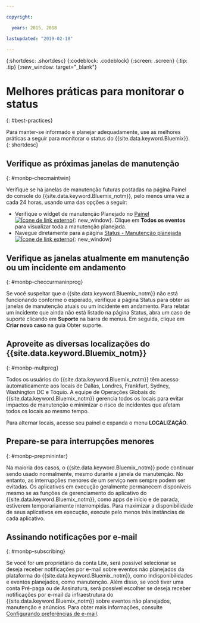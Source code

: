 ```yaml
---

copyright:

  years: 2015, 2018

lastupdated: "2019-02-18"

---
```


{:shortdesc: .shortdesc}
{:codeblock: .codeblock}
{:screen: .screen}
{:tip: .tip}
{:new_window: target="_blank"}

# Melhores práticas para monitorar o status
{: #best-practices}

Para manter-se informado e planejar adequadamente, use as melhores práticas a seguir para monitorar o status do {{site.data.keyword.Bluemix}}.
{: shortdesc}

## Verifique as próximas janelas de manutenção
{: #monbp-checmaintwin}

Verifique se há janelas de manutenção futuras postadas na página Painel do console do {{site.data.keyword.Bluemix_notm}}, pelo menos uma vez a cada 24 horas, usando uma das opções a seguir:
* Verifique o widget de manutenção Planejado no [Painel ![Ícone de link externo](../icons/launch-glyph.svg "Ícone de link externo")](https://cloud.ibm.com){: new_window}. Clique em **Todos os eventos** para visualizar toda a manutenção planejada.
* Navegue diretamente para a página [Status - Manutenção planejada ![Ícone de link externo](../icons/launch-glyph.svg "Ícone de link externo")](https://cloud.ibm.com/status?selected=maintenance){: new_window}

## Verifique as janelas atualmente em manutenção ou um incidente em andamento
{: #monbp-checcurmaninprog}

Se você suspeitar que o {{site.data.keyword.Bluemix_notm}} não está funcionando conforme o esperado, verifique a página Status para obter as janelas de manutenção atuais ou um incidente em andamento. Para relatar um incidente que ainda não está listado na página Status, abra um caso de suporte clicando em **Suporte** na barra de menus. Em seguida, clique em **Criar novo caso** na guia Obter suporte.

## Aproveite as diversas localizações do {{site.data.keyword.Bluemix_notm}}
{: #monbp-multpreg}

Todos os usuários do {{site.data.keyword.Bluemix_notm}} têm acesso automaticamente aos locais de Dallas, Londres, Frankfurt, Sydney, Washington DC e Tóquio. A equipe de Operações Globais do {{site.data.keyword.Bluemix_notm}} gerencia todos os locais para evitar impactos de manutenção e minimizar o risco de incidentes que afetam todos os locais ao mesmo tempo.

Para alternar locais, acesse seu painel e expanda o menu **LOCALIZAÇÃO**.

## Prepare-se para interrupções menores
{: #monbp-prepmininter}

Na maioria dos casos, o {{site.data.keyword.Bluemix_notm}} pode continuar sendo usado normalmente, mesmo durante a janela de manutenção. No entanto, as interrupções menores de um serviço nem sempre podem ser evitadas. Os aplicativos em execução geralmente permanecem disponíveis mesmo se as funções de gerenciamento do aplicativo do {{site.data.keyword.Bluemix_notm}}, como apps de início e de parada, estiverem temporariamente interrompidas. Para maximizar a disponibilidade de seus aplicativos em execução, execute pelo menos três instâncias de cada aplicativo.

## Assinando notificações por e-mail
{: #monbp-subscribing}

Se você for um proprietário da conta Lite, será possível selecionar se deseja receber notificações por e-mail sobre eventos não planejados da plataforma do {{site.data.keyword.Bluemix_notm}}, como indisponibilidades e eventos planejados, como manutenção. Além disso, se você tiver uma conta Pré-paga ou de Assinatura, será possível escolher se deseja receber notificações por e-mail da infraestrutura do {{site.data.keyword.Bluemix_notm}} sobre eventos não planejados, manutenção e anúncios. Para obter mais informações, consulte [Configurando preferências de e-mail](/docs/account?topic=account-account_setup#account_setup).



